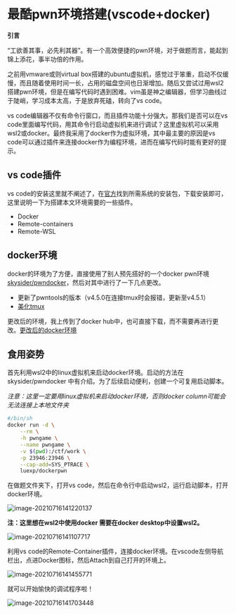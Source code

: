 # 最酷pwn环境搭建(vscode+docker)


**引言**

“工欲善其事，必先利其器”。有一个高效便捷的pwn环境，对于做题而言，能起到锦上添花，事半功倍的作用。

之前用vmware或则virtual box搭建的ubuntu虚拟机，感觉过于笨重，启动不仅缓慢，而且随着使用时间一长，占用的磁盘空间也日渐增加。随后又尝试过用wsl2搭建pwn环境，但是在编写代码时遇到困难。vim虽是神之编辑器，但学习曲线过于陡峭，学习成本太高，于是放弃死磕，转向了vs code。

vs code编辑器不仅有命令行窗口，而且插件功能十分强大。那我们是否可以在vs code里面编写代码，用其命令行启动虚拟机来进行调试？这里虚拟机可以采用wsl2或docker。最终我采用了docker作为虚拟环境，其中最主要的原因是vs code可以通过插件来连接docker作为编程环境，进而在编写代码时能有更好的提示。

## vs code插件

vs code的安装这里就不阐述了，在[官方](https://code.visualstudio.com/)找到所需系统的安装包，下载安装即可，这里说明一下为搭建本文环境需要的一些插件。

+ Docker
+ Remote-containers
+ Remote-WSL

## docker环境

docker的环境为了方便，直接使用了别人预先搭好的一个docker pwn环境[skysider/pwndocker](https://hub.docker.com/r/skysider/pwndocker)，然后对其中进行了一下几点更改。

+ 更新了pwntools的版本（v4.5.0在连接tmux时会报错，更新至v4.5.1）
+ [美化tmux](https://github.com/gpakosz/.tmux)

更改后的环境，我上传到了docker hub中，也可直接下载，而不需要再进行更改。[更改后的docker环境](https://hub.docker.com/r/luexp/dockerpwn)

## 食用姿势

首先利用wsl2中的linux虚拟机来启动docker环境。启动的方法在 skysider/pwndocker 中有介绍。为了后续启动便利，创建一个可复用启动脚本。

*注意：这里一定要用linux虚拟机来启动docker环境，否则docker column可能会无法连接上本地文件夹*

```bash
#/bin/sh
docker run -d \
    --rm \
    -h pwngame \
    --name pwngame \
    -v $(pwd):/ctf/work \
    -p 23946:23946 \
    --cap-add=SYS_PTRACE \
    luexp/dockerpwn
```

在做题文件夹下，打开vs code，然后在命令行中启动wsl2，运行启动脚本，打开docker环境。

![image-20210716141220137](https://gitee.com/nopnoping/img/raw/master/img/image-20210716141220137.png)

**注：这里想在wsl2中使用docker 需要在docker desktop中设置wsl2。**

![image-20210716141107717](https://gitee.com/nopnoping/img/raw/master/img/image-20210716141107717.png)

利用vs code的Remote-Container插件，连接docker环境。在vscode左侧导航栏出，点进Docker图标，然后Attach到自己打开的环境上。

![image-20210716141455771](https://gitee.com/nopnoping/img/raw/master/img/image-20210716141455771.png)

就可以开始愉快的调试程序啦！

![image-20210716141703448](https://gitee.com/nopnoping/img/raw/master/img/image-20210716141703448.png)
